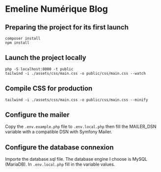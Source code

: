 # Emeline Numérique Blog

## Preparing the project for its first launch

```
composer install
npm install
```

## Launch the project locally

```
php -S localhost:8000 -t public
tailwind -i ./assets/css/main.css -o public/css/main.css --watch
```

## Compile CSS for production

```
tailwind -i ./assets/css/main.css -o public/css/main.css --minify
```

## Configure the mailer

Copy the `.env.example.php` file to `.env.local.php` then fill the MAILER_DSN variable with a compatible DSN with
Symfony Mailer.

## Configure the database connexion

Importe the database.sql file. The database engine I choose is MySQL (MariaDB). In `.env.local.php` fill in the variable values.
